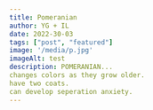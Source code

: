 ```yaml
---
title: Pomeranian
author: YG + IL
date: 2022-30-03
tags: ["post", "featured"]
image: '/media/p.jpg'
imageAlt: test
description: POMERANIAN...
changes colors as they grow older. 
have two coats.
can develop seperation anxiety.
---
```

